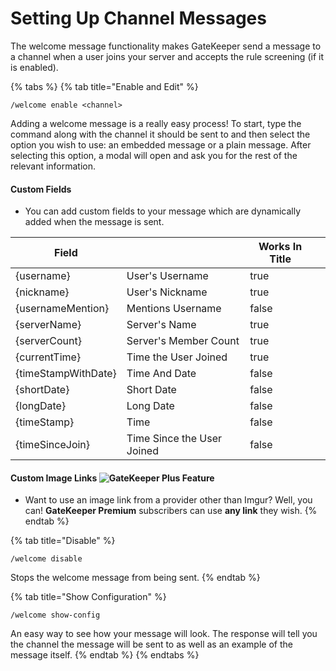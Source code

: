 # Setting Up Channel Messages

The welcome message functionality makes GateKeeper send a message to a channel when a user joins your server and accepts the rule screening (if it is enabled).

{% tabs %}
{% tab title="Enable and Edit" %}
```
/welcome enable <channel>
```



Adding a welcome message is a really easy process! To start, type the command along with the channel it should be sent to and then select the option you wish to use: an embedded message or a plain message. After selecting this option, a modal will open and ask you for the rest of the relevant information.



#### Custom Fields

* You can add custom fields to your message which are dynamically added when the message is sent.

<table><thead><tr><th>Field</th><th></th><th data-type="checkbox">Works In Title</th><th data-hidden></th></tr></thead><tbody><tr><td>{username}</td><td>User's Username</td><td>true</td><td></td></tr><tr><td>{nickname}</td><td>User's Nickname</td><td>true</td><td></td></tr><tr><td>{usernameMention}</td><td>Mentions Username</td><td>false</td><td></td></tr><tr><td>{serverName}</td><td>Server's Name</td><td>true</td><td></td></tr><tr><td>{serverCount}</td><td>Server's Member Count</td><td>true</td><td></td></tr><tr><td>{currentTime}</td><td>Time the User Joined</td><td>true</td><td></td></tr><tr><td>{timeStampWithDate}</td><td>Time And Date</td><td>false</td><td></td></tr><tr><td>{shortDate}</td><td>Short Date</td><td>false</td><td></td></tr><tr><td>{longDate}</td><td>Long Date</td><td>false</td><td></td></tr><tr><td>{timeStamp}</td><td>Time</td><td>false</td><td></td></tr><tr><td>{timeSinceJoin}</td><td>Time Since the User Joined</td><td>false</td><td></td></tr></tbody></table>



#### Custom Image Links ![GateKeeper Plus Feature](https://img.shields.io/badge/GateKeeper%20Plus-5865F2?style=flat)

* Want to use an image link from a provider other than Imgur? Well, you can! **GateKeeper Premium** subscribers can use **any link** they wish.
{% endtab %}

{% tab title="Disable" %}
```
/welcome disable
```



Stops the welcome message from being sent.
{% endtab %}

{% tab title="Show Configuration" %}
```
/welcome show-config
```



An easy way to see how your message will look. The response will tell you the channel the message will be sent to as well as an example of the message itself.
{% endtab %}
{% endtabs %}
